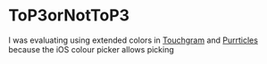 # ToP3orNotToP3

I was evaluating using extended colors in [Touchgram][tg] and [Purrticles][p1] because the iOS colour picker allows picking 


[tg]: https://www.touchgram.com
[p1]: https://www.touchgram.com/purrticles
